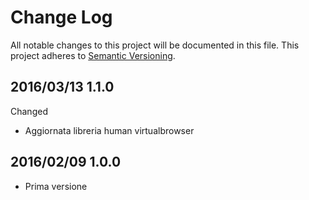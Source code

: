 # Change Log #

All notable changes to this project will be documented in this file.
This project adheres to [Semantic Versioning](http://semver.org/).


## 2016/03/13 1.1.0 ##

Changed
 - Aggiornata libreria human virtualbrowser
 

## 2016/02/09 1.0.0 ##

 - Prima versione

